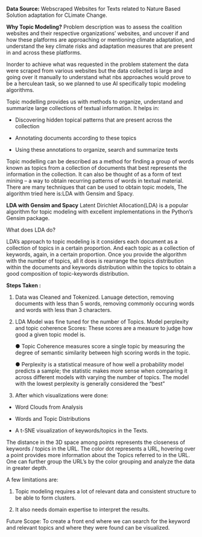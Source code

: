 **Data Source:**
Webscraped  Websites for Texts related to Nature Based Solution adaptation for CLimate Change. 


**Why Topic Modeling?** 
	Problem description was to assess the coalition websites and their respective organizations’ websites, and  uncover if and how these platforms are approaching or mentioning climate adaptation, and understand the key climate risks and adaptation measures that are present in and across these platforms.
	
  Inorder to achieve what was requested in the problem statement the data were scraped from various websites but the data collected is large and going over it manually to understand what nbs approaches would prove to be a herculean task, so we planned to use AI specifically topic modeling algorithms.
	
  Topic modelling provides us with methods to organize, understand and summarize large collections of textual information. It helps in:
	
  - Discovering hidden topical patterns that are present across the collection
	
  - Annotating documents according to these topics
	
  - Using these annotations to organize, search and summarize texts

Topic modelling can be described as a method for finding a group of words known as  topics from a collection of documents that best represents the information in the collection. It can also be thought of as a form of text mining – a way to obtain recurring patterns of words in textual material.
There are many techniques that can be used to obtain topic models, The algorithm tried here is:LDA with Gensim and Spacy.

**LDA with Gensim and Spacy**
Latent Dirichlet Allocation(LDA) is a popular algorithm for topic modeling with excellent implementations in the Python’s Gensim package.

What does LDA do?

LDA’s approach to topic modeling is it considers each document as a collection of topics in a certain proportion. And each topic as a collection of keywords, again, in a certain proportion.
Once you provide the algorithm with the number of topics, all it does is rearrange the topics distribution within the documents and keywords distribution within the topics to obtain a good composition of topic-keywords distribution.

**Steps Taken :**

1)  Data was Cleaned and Tokenized. Lanuage detection, removing documents with less than 5 words, removing commonly occuring words and words with less than 3 characters.

2) LDA Model was fine tuned for the number of Topics. Model perplexity and topic coherence Scores: These scores are a measure to judge how good a given topic model is.

	● Topic Coherence measures score a single topic by measuring the degree of semantic similarity between high scoring words in the topic.

	● Perplexity is a statistical measure of how well a probability model predicts a sample; the statistic makes more sense when comparing it across different models with varying the number of topics. The model with the lowest perplexity is generally considered the “best”


3) After which visualizations were done:

  - Word Clouds from Analysis
 
  -  Words and Topic Distributions

  - A t-SNE visualization of keywords/topics in the Texts. 
  
The distance in the 3D space among points represents the closeness of keywords / topics in the URL.
The color dot represents a URL, hovering over a point provides more information about the Topics referred to in the URL.
One can further group the URL’s by the color grouping and analyze the data in greater depth.
 

A few limitations are:
  
1)	Topic modeling requires a lot of relevant data and consistent structure to be able to form clusters.
	
2)	It also needs domain expertise to interpret the results.

Future Scope: To create a front end where we can search for the keyword and relevant topics and where they were found can be visualized.
